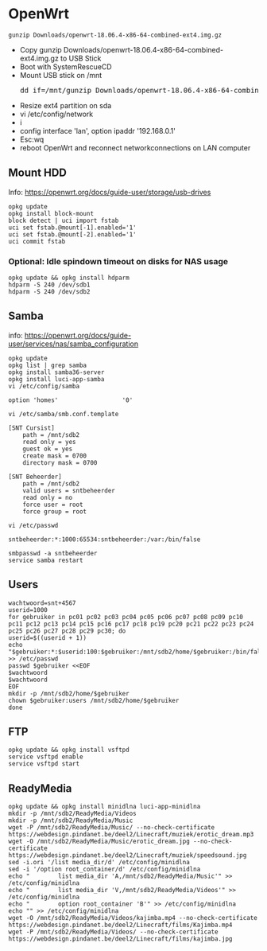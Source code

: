 # OpenWrt
    gunzip Downloads/openwrt-18.06.4-x86-64-combined-ext4.img.gz
* Copy gunzip Downloads/openwrt-18.06.4-x86-64-combined-ext4.img.gz to USB Stick
* Boot with SystemRescueCD
* Mount USB stick on /mnt
    <pre>dd if=/mnt/gunzip Downloads/openwrt-18.06.4-x86-64-combined-ext4.img.gz of=/dev/sda bs=1M</pre>
* Resize ext4 partition on sda
* vi /etc/config/network
* i
* config interface 'lan', option ipaddr '192.168.0.1'
* Esc:wq
* reboot OpenWrt and reconnect networkconnections on LAN computer
## Mount HDD
Info: https://openwrt.org/docs/guide-user/storage/usb-drives

    opkg update
    opkg install block-mount
    block detect | uci import fstab
    uci set fstab.@mount[-1].enabled='1'
    uci set fstab.@mount[-2].enabled='1'
    uci commit fstab
### Optional: Idle spindown timeout on disks for NAS usage
    opkg update && opkg install hdparm
    hdparm -S 240 /dev/sdb1
    hdparm -S 240 /dev/sdb2
## Samba
info: https://openwrt.org/docs/guide-user/services/nas/samba_configuration

    opkg update
    opkg list | grep samba
    opkg install samba36-server
    opkg install luci-app-samba
    vi /etc/config/samba
    
    option 'homes'                  '0'

    vi /etc/samba/smb.conf.template
    
    [SNT Cursist]                       
        path = /mnt/sdb2                      
        read only = yes           
        guest ok = yes              
        create mask = 0700                    
        directory mask = 0700     
                                  
    [SNT Beheerder]                               
        path = /mnt/sdb2                      
        valid users = sntbeheerder
        read only = no            
        force user = root 
        force group = root   
    
    vi /etc/passwd
    
    sntbeheerder:*:1000:65534:sntbeheerder:/var:/bin/false
    
    smbpasswd -a sntbeheerder
    service samba restart
## Users
    wachtwoord=snt+4567
    userid=1000
    for gebruiker in pc01 pc02 pc03 pc04 pc05 pc06 pc07 pc08 pc09 pc10 pc11 pc12 pc13 pc14 pc15 pc16 pc17 pc18 pc19 pc20 pc21 pc22 pc23 pc24 pc25 pc26 pc27 pc28 pc29 pc30; do
    userid=$((userid + 1))
    echo "$gebruiker:*:$userid:100:$gebruiker:/mnt/sdb2/home/$gebruiker:/bin/false" >> /etc/passwd
    passwd $gebruiker <<EOF
    $wachtwoord
    $wachtwoord
    EOF
    mkdir -p /mnt/sdb2/home/$gebruiker
    chown $gebruiker:users /mnt/sdb2/home/$gebruiker
    done
## FTP
    opkg update && opkg install vsftpd
    service vsftpd enable
    service vsftpd start
## ReadyMedia
    opkg update && opkg install minidlna luci-app-minidlna
    mkdir -p /mnt/sdb2/ReadyMedia/Videos
    mkdir -p /mnt/sdb2/ReadyMedia/Music
    wget -P /mnt/sdb2/ReadyMedia/Music/ --no-check-certificate https://webdesign.pindanet.be/deel2/Linecraft/muziek/erotic_dream.mp3
    wget -O /mnt/sdb2/ReadyMedia/Music/erotic_dream.jpg --no-check-certificate https://webdesign.pindanet.be/deel2/Linecraft/muziek/speedsound.jpg
    sed -i.ori '/list media_dir/d' /etc/config/minidlna
    sed -i '/option root_container/d' /etc/config/minidlna
    echo "        list media_dir 'A,/mnt/sdb2/ReadyMedia/Music'" >> /etc/config/minidlna
    echo "        list media_dir 'V,/mnt/sdb2/ReadyMedia/Videos'" >> /etc/config/minidlna
    echo "        option root_container 'B'" >> /etc/config/minidlna
    echo "" >> /etc/config/minidlna
    wget -O /mnt/sdb2/ReadyMedia/Videos/kajimba.mp4 --no-check-certificate https://webdesign.pindanet.be/deel2/Linecraft/films/Kajimba.mp4
    wget -P /mnt/sdb2/ReadyMedia/Videos/ --no-check-certificate https://webdesign.pindanet.be/deel2/Linecraft/films/kajimba.jpg
    
